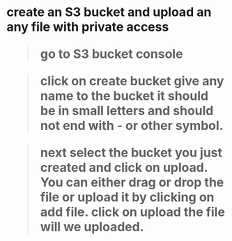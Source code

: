 <h1>create an S3 bucket and upload an any file with private access

>go to S3 bucket console

>click on create bucket
>give any name to the bucket it should be  in small letters and should not end with - or other symbol.

>next select the bucket you just created and click on upload.
>You can either drag or drop the file or upload it by clicking on add file.
>click on upload the file will we uploaded. 